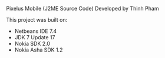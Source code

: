 Pixelus Mobile (J2ME Source Code)
Developed by Thinh Pham

This project was built on:
- Netbeans IDE 7.4
- JDK 7 Update 17
- Nokia SDK 2.0
- Nokia Asha SDK 1.2